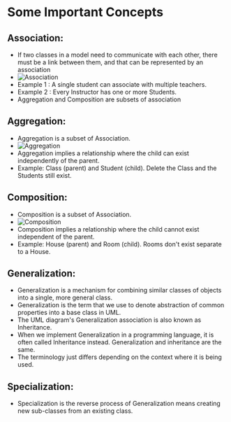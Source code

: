 # Some Important Concepts

## Association:

- If two classes in a model need to communicate with each other, there must be a link between them, and that can be represented by an association
- ![Association](https://cdn-images.visual-paradigm.com/guide/uml/uml-aggregation-vs-composition/01-uml-association.png)
- Example 1 : A single student can associate with multiple teachers.
- Example 2 : Every Instructor has one or more Students.
- Aggregation and Composition are subsets of association

## Aggregation:

- Aggregation is a subset of Association.
- ![Aggregation](https://cdn-images.visual-paradigm.com/guide/uml/uml-aggregation-vs-composition/02-uml-aggregation.png)
- Aggregation implies a relationship where the child can exist independently of the parent.
- Example: Class (parent) and Student (child). Delete the Class and the Students still exist.

## Composition:

- Composition is a subset of Association.
- ![Composition](https://cdn-images.visual-paradigm.com/guide/uml/uml-aggregation-vs-composition/03-uml-composition.png)
- Composition implies a relationship where the child cannot exist independent of the parent.
- Example: House (parent) and Room (child). Rooms don't exist separate to a House.

## Generalization:

- Generalization is a mechanism for combining similar classes of objects into a single, more general class.
- Generalization is the term that we use to denote abstraction of common properties into a base class in UML.
- The UML diagram's Generalization association is also known as Inheritance.
- When we implement Generalization in a programming language, it is often called Inheritance instead. Generalization and inheritance are the same.
- The terminology just differs depending on the context where it is being used.

## Specialization:

- Specialization is the reverse process of Generalization means creating new sub-classes from an existing class.
